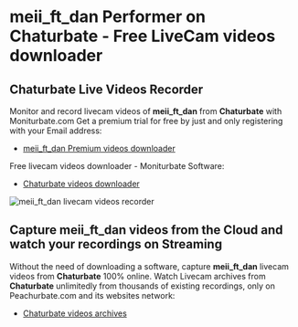 # meii_ft_dan Performer on Chaturbate - Free LiveCam videos downloader

## Chaturbate Live Videos Recorder

Monitor and record livecam videos of **meii_ft_dan** from **Chaturbate** with Moniturbate.com
Get a premium trial for free by just and only registering with your Email address:
* [meii_ft_dan Premium videos downloader](https://moniturbate.com/request-demo-licence-key.html)

Free livecam videos downloader - Moniturbate Software:
* [Chaturbate videos downloader](https://moniturbate.com/moniturbate-download-software.html)

![meii_ft_dan livecam videos recorder](https://peachurnet.com/templates/moniturbate-software.png)


## Capture meii_ft_dan videos from the Cloud and watch your recordings on Streaming

Without the need of downloading a software, capture **meii_ft_dan** livecam videos from **Chaturbate** 100% online.
Watch Livecam archives from **Chaturbate** unlimitedly from thousands of existing recordings, only on Peachurbate.com and its websites network:
* [Chaturbate videos archives](https://peachurnet.com/)